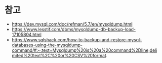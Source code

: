 # 참고
- https://dev.mysql.com/doc/refman/5.7/en/mysqldump.html
- https://www.lesstif.com/dbms/mysqldump-db-backup-load-17105804.html
- https://www.sqlshack.com/how-to-backup-and-restore-mysql-databases-using-the-mysqldump-command/#:~:text=Mysqldump%20is%20a%20command%2Dline,delimited%20text%2C%20or%20CSV%20format.